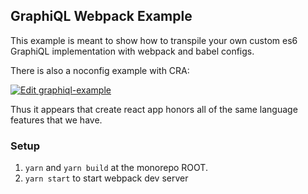 ## GraphiQL Webpack Example

This example is meant to show how to transpile your own custom es6 GraphiQL implementation with webpack and babel configs.

There is also a noconfig example with CRA:

[![Edit graphiql-example](https://codesandbox.io/static/img/play-codesandbox.svg)](https://codesandbox.io/s/graphiql-example-nhzvc)

Thus it appears that create react app honors all of the same language features that we have.

### Setup

1. `yarn` and `yarn build` at the monorepo ROOT.
2. `yarn start` to start webpack dev server
